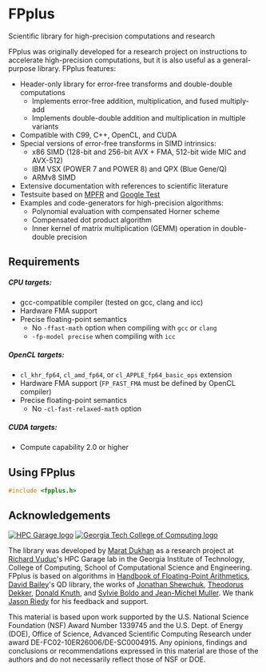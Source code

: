 # FPplus
Scientific library for high-precision computations and research

FPplus was originally developed for a research project on instructions to accelerate high-precision computations, but it is also useful as a general-purpose library. FPplus features:

- Header-only library for error-free transforms and double-double computations
  - Implements error-free addition, multiplication, and fused multiply-add
  - Implements double-double addition and multiplication in multiple variants
- Compatible with C99, C++, OpenCL, and CUDA
- Special versions of error-free transforms in SIMD intrinsics:
  - x86 SIMD (128-bit and 256-bit AVX + FMA, 512-bit wide MIC and AVX-512)
  - IBM VSX (POWER 7 and POWER 8) and QPX (Blue Gene/Q)
  - ARMv8 SIMD
- Extensive documentation with references to scientific literature
- Testsuite based on [MPFR](http://www.mpfr.org/) and [Google Test](https://github.com/google/googletest)
- Examples and code-generators for high-precision algorithms:
  - Polynomial evaluation with compensated Horner scheme
  - Compensated dot product algorithm
  - Inner kernel of matrix multiplication (GEMM) operation in double-double precision

## Requirements

##### CPU targets:
- gcc-compatible compiler (tested on gcc, clang and icc)
- Hardware FMA support
- Precise floating-point semantics
  - No `-ffast-math` option when compiling with `gcc` or `clang`
  - `-fp-model precise` when compiling with `icc`

##### OpenCL targets:
- `cl_khr_fp64`, `cl_amd_fp64`, or `cl_APPLE_fp64_basic_ops` extension
- Hardware FMA support (`FP_FAST_FMA` must be defined by OpenCL compiler)
- Precise floating-point semantics
  - No `-cl-fast-relaxed-math` option

##### CUDA targets:
- Compute capability 2.0 or higher

## Using FPplus

```c
#include <fpplus.h>
```

Acknowledgements
----------------

[![HPC Garage logo](https://github.com/Maratyszcza/PeachPy/blob/master/logo/hpcgarage.png)](http://hpcgarage.org)
[![Georgia Tech College of Computing logo](https://github.com/Maratyszcza/PeachPy/blob/master/logo/college-of-computing.gif)](http://www.cse.gatech.edu/)

The library was developed by [Marat Dukhan](http://www.maratdukhan.com) as a research project at [Richard Vuduc](http://vuduc.org)'s HPC Garage lab in the Georgia Institute of Technology, College of Computing, School of Computational Science and Engineering. FPplus is based on algorithms in [Handbook of Floating-Point Arithmetics](https://www.springer.com/us/book/9780817647049), [David Bailey](http://davidhbailey.com/)'s QD library, the works of [Jonathan Shewchuk](http://www.cs.berkeley.edu/~jrs/papers/robustr.pdf), [Theodorus Dekker](https://dl.acm.org/citation.cfm?id=2717032), [Donald Knuth](https://dl.acm.org/citation.cfm?id=270146), and [Sylvie Boldo and Jean-Michel Muller](http://www.ens-lyon.fr/LIP/Pub/Rapports/RR/RR2004/RR2004-41.pdf). We thank [Jason Riedy](http://www.cc.gatech.edu/~jriedy) for his feedback and support.

This material is based upon work supported by the U.S. National Science Foundation (NSF) Award Number 1339745 and the U.S. Dept. of Energy (DOE), Office of Science, Advanced Scientific Computing Research under award DE-FC02-10ER26006/DE-SC0004915. Any opinions, findings and conclusions or recommendations expressed in this material are those of the authors and do not necessarily reflect those of NSF or DOE.
